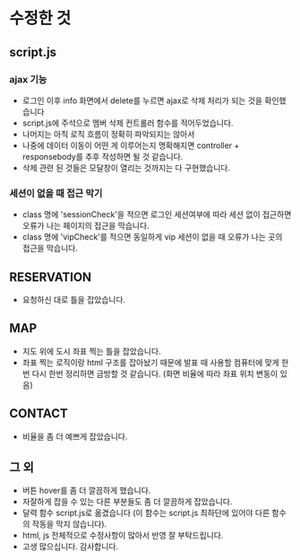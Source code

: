 # 수정한 것

## script.js
### ajax 기능
- 로그인 이후 info 화면에서 delete를 누르면 ajax로 삭제 처리가 되는 것을 확인했습니다
- script.js에 주석으로 멤버 삭제 컨트롤러 함수를 적어두었습니다.
- 나머지는 아직 로직 흐름이 정확히 파악되지는 않아서 
- 나중에 데이터 이동이 어떤 게 이루어는지 명확해지면 controller + responsebody를 추후 작성하면 될 것 같습니다. 
- 삭제 관련 된 것들은 모달창이 열리는 것까지는 다 구현했습니다. 
### 세션이 없을 때 접근 막기
- class 명에 'sessionCheck'을 적으면 로그인 세션여부에 따라 세션 없이 접근하면 오류가 나는 페이지의 접근을 막습니다.
- class 명에 'vipCheck'를 적으면 동일하게 vip 세션이 없을 때 오류가 나는 곳의 접근을 막습니다.


## RESERVATION
- 요청하신 대로 틀을 잡았습니다.

## MAP
- 지도 위에 도시 좌표 찍는 틀을 잡았습니다.
- 좌표 찍는 로직이랑 html 구조를 잡아놨기 때문에
발표 때 사용할 컴퓨터에 맞게 한번 다시 한번 정리하면 금방할 것 같습니다.
(화면 비율에 따라 좌표 위치 변동이 있음)

## CONTACT
- 비율을 좀 더 예쁘게 잡았습니다.

## 그 외
- 버튼 hover를 좀 더 깔끔하게 했습니다.
- 자잘하게 잡을 수 있는 다른 부분들도 좀 더 깔끔하게 잡았습니다.
- 달력 함수 script.js로 옮겼습니다 (이 함수는 script.js 최하단에 있어야 다른 함수의 작동을 막지 않습니다).
- html, js 전체적으로 수정사항이 많아서 반영 잘 부탁드립니다. 
- 고생 많으십니다. 감사합니다.